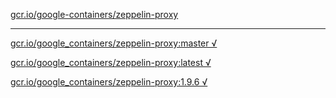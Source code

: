 [gcr.io/google-containers/zeppelin-proxy](https://hub.docker.com/r/anjia0532/zeppelin-proxy/tags/) 

----
[gcr.io/google_containers/zeppelin-proxy:master √](https://hub.docker.com/r/anjia0532/zeppelin-proxy/tags/)

[gcr.io/google_containers/zeppelin-proxy:latest √](https://hub.docker.com/r/anjia0532/zeppelin-proxy/tags/)

[gcr.io/google_containers/zeppelin-proxy:1.9.6 √](https://hub.docker.com/r/anjia0532/zeppelin-proxy/tags/)

